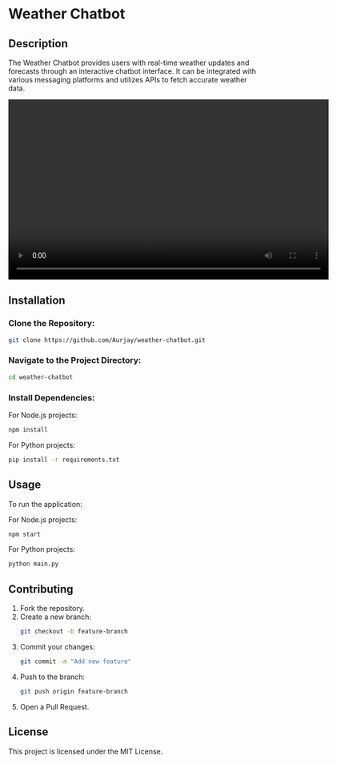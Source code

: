 # Weather Chatbot

## Description
The Weather Chatbot provides users with real-time weather updates and forecasts through an interactive chatbot interface. It can be integrated with various messaging platforms and utilizes APIs to fetch accurate weather data.


<video width="640" height="360" controls>
  <source src="Aufnahme #3.mp4" type="video/mp4">
</video>

## Installation
### Clone the Repository:
```sh
git clone https://github.com/Aurjay/weather-chatbot.git
```
### Navigate to the Project Directory:
```sh
cd weather-chatbot
```
### Install Dependencies:
For Node.js projects:
```sh
npm install
```
For Python projects:
```sh
pip install -r requirements.txt
```

## Usage
To run the application:

For Node.js projects:
```sh
npm start
```
For Python projects:
```sh
python main.py
```

## Contributing
1. Fork the repository.
2. Create a new branch:
   ```sh
   git checkout -b feature-branch
   ```
3. Commit your changes:
   ```sh
   git commit -m "Add new feature"
   ```
4. Push to the branch:
   ```sh
   git push origin feature-branch
   ```
5. Open a Pull Request.

## License
This project is licensed under the MIT License.

